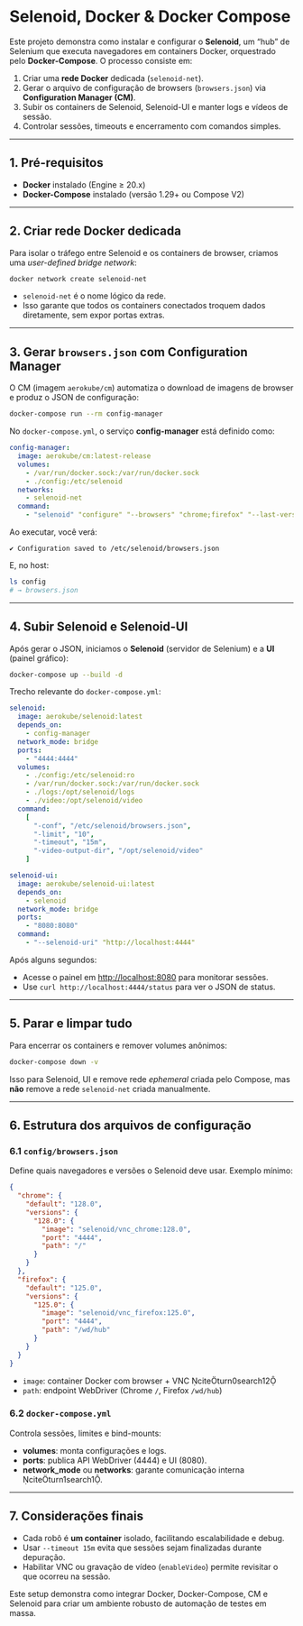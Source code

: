 # Selenoid, Docker & Docker Compose

Este projeto demonstra como instalar e configurar o **Selenoid**, um “hub” de Selenium que executa navegadores em containers Docker, orquestrado pelo **Docker-Compose**. O processo consiste em:

1. Criar uma **rede Docker** dedicada (`selenoid-net`).  
2. Gerar o arquivo de configuração de browsers (`browsers.json`) via **Configuration Manager (CM)**.  
3. Subir os containers de Selenoid, Selenoid-UI e manter logs e vídeos de sessão.  
4. Controlar sessões, timeouts e encerramento com comandos simples.  

---

## 1. Pré-requisitos

- **Docker** instalado (Engine ≥ 20.x) 
- **Docker-Compose** instalado (versão 1.29+ ou Compose V2)

---

## 2. Criar rede Docker dedicada

Para isolar o tráfego entre Selenoid e os containers de browser, criamos uma _user-defined bridge network_:

```bash
docker network create selenoid-net
```
- `selenoid-net` é o nome lógico da rede.
- Isso garante que todos os containers conectados troquem dados diretamente, sem expor portas extras.  

---

## 3. Gerar `browsers.json` com Configuration Manager

O CM (imagem `aerokube/cm`) automatiza o download de imagens de browser e produz o JSON de configuração:

```bash
docker-compose run --rm config-manager
```

No `docker-compose.yml`, o serviço **config-manager** está definido como:

```yaml
config-manager:
  image: aerokube/cm:latest-release
  volumes:
    - /var/run/docker.sock:/var/run/docker.sock     
    - ./config:/etc/selenoid                        
  networks:
    - selenoid-net
  command:                                     
    - "selenoid" "configure" "--browsers" "chrome;firefox" "--last-versions" "2" "--config-dir" "/etc/selenoid" "--force"
```

Ao executar, você verá:

```
✔ Configuration saved to /etc/selenoid/browsers.json
```

E, no host:

```bash
ls config
# → browsers.json
```

---

## 4. Subir Selenoid e Selenoid-UI

Após gerar o JSON, iniciamos o **Selenoid** (servidor de Selenium) e a **UI** (painel gráfico):

```bash
docker-compose up --build -d
```

Trecho relevante do `docker-compose.yml`:

```yaml
selenoid:
  image: aerokube/selenoid:latest
  depends_on:
    - config-manager
  network_mode: bridge                           
  ports:
    - "4444:4444"                                 
  volumes:
    - ./config:/etc/selenoid:ro                   
    - /var/run/docker.sock:/var/run/docker.sock
    - ./logs:/opt/selenoid/logs
    - ./video:/opt/selenoid/video
  command:
    [
      "-conf", "/etc/selenoid/browsers.json",
      "-limit", "10",
      "-timeout", "15m",                          
      "-video-output-dir", "/opt/selenoid/video"
    ]

selenoid-ui:
  image: aerokube/selenoid-ui:latest
  depends_on:
    - selenoid
  network_mode: bridge
  ports:
    - "8080:8080"                                
  command:
    - "--selenoid-uri" "http://localhost:4444"
```

Após alguns segundos:

- Acesse o painel em <http://localhost:8080> para monitorar sessões.  
- Use `curl http://localhost:4444/status` para ver o JSON de status.  

---

## 5. Parar e limpar tudo

Para encerrar os containers e remover volumes anônimos:

```bash
docker-compose down -v
```

Isso para Selenoid, UI e remove rede _ephemeral_ criada pelo Compose, mas **não** remove a rede `selenoid-net` criada manualmente.

---

## 6. Estrutura dos arquivos de configuração

### 6.1 `config/browsers.json`

Define quais navegadores e versões o Selenoid deve usar. Exemplo mínimo:

```json
{
  "chrome": {
    "default": "128.0",
    "versions": {
      "128.0": {
        "image": "selenoid/vnc_chrome:128.0",
        "port": "4444",
        "path": "/"
      }
    }
  },
  "firefox": {
    "default": "125.0",
    "versions": {
      "125.0": {
        "image": "selenoid/vnc_firefox:125.0",
        "port": "4444",
        "path": "/wd/hub"
      }
    }
  }
}
```

- `image`: container Docker com browser + VNC citeturn0search12  
- `path`: endpoint WebDriver (Chrome `/`, Firefox `/wd/hub`)   

### 6.2 `docker-compose.yml`

Controla sessões, limites e bind-mounts:

- **volumes**: monta configurações e logs.  
- **ports**: publica API WebDriver (4444) e UI (8080).  
- **network_mode** ou **networks**: garante comunicação interna citeturn1search1.  

---

## 7. Considerações finais

- Cada robô é **um container** isolado, facilitando escalabilidade e debug.  
- Usar `--timeout 15m` evita que sessões sejam finalizadas durante depuração.  
- Habilitar VNC ou gravação de vídeo (`enableVideo`) permite revisitar o que ocorreu na sessão.  

Este setup demonstra como integrar Docker, Docker-Compose, CM e Selenoid para criar um ambiente robusto de automação de testes em massa.
